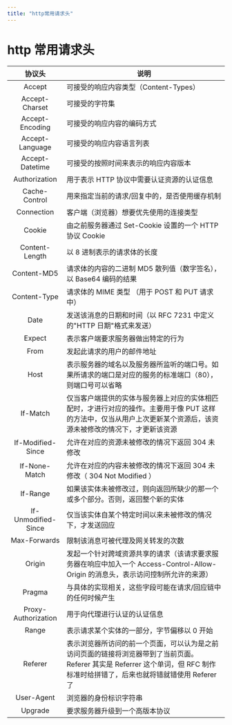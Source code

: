 ```yaml
---
title: "http常用请求头"
---
```


# http 常用请求头

|       协议头        | 说明                                                                                                                                                                           |
| :-----------------: | ------------------------------------------------------------------------------------------------------------------------------------------------------------------------------ |
|       Accept        | 可接受的响应内容类型（Content-Types）                                                                                                                                          |
|   Accept-Charset    | 可接受的字符集                                                                                                                                                                 |
|   Accept-Encoding   | 可接受的响应内容的编码方式                                                                                                                                                     |
|   Accept-Language   | 可接受的响应内容语言列表                                                                                                                                                       |
|   Accept-Datetime   | 可接受的按照时间来表示的响应内容版本                                                                                                                                           |
|    Authorization    | 用于表示 HTTP 协议中需要认证资源的认证信息                                                                                                                                     |
|    Cache-Control    | 用来指定当前的请求/回复中的，是否使用缓存机制                                                                                                                                  |
|     Connection      | 客户端（浏览器）想要优先使用的连接类型                                                                                                                                         |
|       Cookie        | 由之前服务器通过 Set-Cookie 设置的一个 HTTP 协议 Cookie                                                                                                                        |
|   Content-Length    | 以 8 进制表示的请求体的长度                                                                                                                                                    |
|     Content-MD5     | 请求体的内容的二进制 MD5 散列值（数字签名），以 Base64 编码的结果                                                                                                              |
|    Content-Type     | 请求体的 MIME 类型 （用于 POST 和 PUT 请求中）                                                                                                                                 |
|        Date         | 发送该消息的日期和时间（以 RFC 7231 中定义的"HTTP 日期"格式来发送）                                                                                                            |
|       Expect        | 表示客户端要求服务器做出特定的行为                                                                                                                                             |
|        From         | 发起此请求的用户的邮件地址                                                                                                                                                     |
|        Host         | 表示服务器的域名以及服务器所监听的端口号。如果所请求的端口是对应的服务的标准端口（80），则端口号可以省略                                                                       |
|      If-Match       | 仅当客户端提供的实体与服务器上对应的实体相匹配时，才进行对应的操作。主要用于像 PUT 这样的方法中，仅当从用户上次更新某个资源后，该资源未被修改的情况下，才更新该资源            |
|  If-Modified-Since  | 允许在对应的资源未被修改的情况下返回 304 未修改                                                                                                                                |
|    If-None-Match    | 允许在对应的内容未被修改的情况下返回 304 未修改（ 304 Not Modified ）                                                                                                          |
|      If-Range       | 如果该实体未被修改过，则向返回所缺少的那一个或多个部分。否则，返回整个新的实体                                                                                                 |
| If-Unmodified-Since | 仅当该实体自某个特定时间以来未被修改的情况下，才发送回应                                                                                                                       |
|    Max-Forwards     | 限制该消息可被代理及网关转发的次数                                                                                                                                             |
|       Origin        | 发起一个针对跨域资源共享的请求（该请求要求服务器在响应中加入一个 Access-Control-Allow-Origin 的消息头，表示访问控制所允许的来源）                                              |
|       Pragma        | 与具体的实现相关，这些字段可能在请求/回应链中的任何时候产生                                                                                                                    |
| Proxy-Authorization | 用于向代理进行认证的认证信息                                                                                                                                                   |
|        Range        | 表示请求某个实体的一部分，字节偏移以 0 开始                                                                                                                                    |
|       Referer       | 表示浏览器所访问的前一个页面，可以认为是之前访问页面的链接将浏览器带到了当前页面。Referer 其实是 Referrer 这个单词，但 RFC 制作标准时给拼错了，后来也就将错就错使用 Referer 了 |
|     User-Agent      | 浏览器的身份标识字符串                                                                                                                                                         |
|       Upgrade       | 要求服务器升级到一个高版本协议                                                                                                                                                 |

